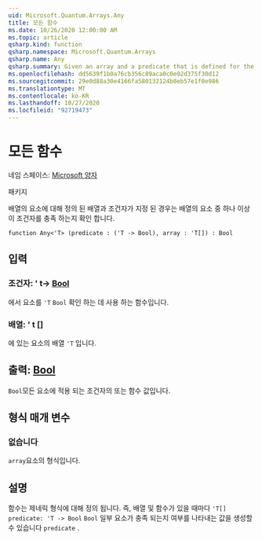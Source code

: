```yaml
---
uid: Microsoft.Quantum.Arrays.Any
title: 모든 함수
ms.date: 10/26/2020 12:00:00 AM
ms.topic: article
qsharp.kind: function
qsharp.namespace: Microsoft.Quantum.Arrays
qsharp.name: Any
qsharp.summary: Given an array and a predicate that is defined for the elements of the array, checks if at least one element of the array satisfies the predicate.
ms.openlocfilehash: dd5639f1b0a76cb356c89aca0c0e02d375f30d12
ms.sourcegitcommit: 29e0d88a30e4166fa580132124b0eb57e1f0e986
ms.translationtype: MT
ms.contentlocale: ko-KR
ms.lasthandoff: 10/27/2020
ms.locfileid: "92719473"
---
```

# <a name="any-function"></a>모든 함수

네임 스페이스: [Microsoft 양자](xref:Microsoft.Quantum.Arrays)

패키지 [](https://nuget.org/packages/)


배열의 요소에 대해 정의 된 배열과 조건자가 지정 된 경우는 배열의 요소 중 하나 이상이 조건자를 충족 하는지 확인 합니다.

```qsharp
function Any<'T> (predicate : ('T -> Bool), array : 'T[]) : Bool
```


## <a name="input"></a>입력

### <a name="predicate--t---bool"></a>조건자: ' t-> [Bool](xref:microsoft.quantum.lang-ref.bool)

에서 요소를 `'T` `Bool` 확인 하는 데 사용 하는 함수입니다.


### <a name="array--t"></a>배열: ' t []

에 있는 요소의 배열 `'T` 입니다.



## <a name="output--bool"></a>출력: [Bool](xref:microsoft.quantum.lang-ref.bool)

`Bool`모든 요소에 적용 되는 조건자의 또는 함수 값입니다.

## <a name="type-parameters"></a>형식 매개 변수

### <a name="t"></a>없습니다

`array`요소의 형식입니다.

## <a name="remarks"></a>설명

함수는 제네릭 형식에 대해 정의 됩니다. 즉, 배열 및 함수가 있을 때마다 `'T[]` `predicate: 'T -> Bool` `Bool` 일부 요소가 충족 되는지 여부를 나타내는 값을 생성할 수 있습니다 `predicate` .